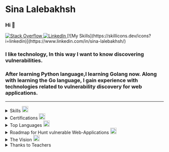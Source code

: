 # Sina Lalebakhsh 

### Hi 👋


<p>
  <a href="https://stackoverflow.com/users/17351206/sina-lalebakhsh">
    <img alt="Stack Overflow	" 
    src="https://img.shields.io/badge/-Stackoverflow-FE7A16?style=flat&logo=stack-overflowlogoColor=white" />
  </a>

   <a href="https://www.linkedin.com/in/sina-lalebakhsh/">
   <img alt="LinkedIn" 
   src="https://img.shields.io/badge/linkedin-%230077B5.svg?style=flat&logo=linkedinlogoColor=white" />
  
 </a>
 [![My Skills](https://skillicons.dev/icons?i=linkedin)](https://www.linkedin.com/in/sina-lalebakhsh/)
</p>
                 
    


<p align="center"><h3>I like technology, In this way I want to know discovering vulnerabilities.</h3></p>

<p align="center"><h3>After learning Python language,I learning Golang now. Along with learning the Go language, I gain experience with technologies related to vulnerability discovery for web applications.</h3></p>

---

<details>
  <summary>Skills
      <img src="https://github.com/sinalalebakhsh/sinalalebakhsh/blob/main/nix.png" 
      width="20" 
      height="20" 
      alt="grype"/>
  </summary>
  
<h3 align="center">Web Scrapy with Golang</h3>

<h5 align="center">Create web-application - Web server </h5>
   <p align="center">
     <a href="https://skillicons.dev">
       <img src="https://skillicons.dev/icons?i=go"/>
   </p>

---
  
<h3 align="center">Create Web-Application with Django-Python</h3>

   <p align="center">
     <a href="https://skillicons.dev">
       <img src="https://skillicons.dev/icons?i=django,python"/>
   </p>

---

<h3 align="center">My version control projects</h3>

   <p align="center">
     <a href="https://skillicons.dev">
       <img src="https://skillicons.dev/icons?i=git,github"/>
   </p>

---

<h4 align="center">I use this programs for programming & Content production </h4>

   <p align="center">
     <a href="https://skillicons.dev">
       <img src="https://skillicons.dev/icons?i=vscode,pycharm,photoshop"/>
   </p>

---

  <p align="center">
    <a href="https://skillicons.dev">
      <img src="https://skillicons.dev/icons?i=linux,docker,javascript,kubernetes" />
    </a>
  </p>

  <p align="center">
    <a href="https://skillicons.dev">
      <img src="https://skillicons.dev/icons?i=bash,postgresql,c,discord,heroku,php,vim,nginx" />
    </a>
  </p>

  
  
  
</details>


<details>
  <summary>Certifications 
    <img src="https://github.com/sinalalebakhsh/sinalalebakhsh/blob/main/grype.png" 
    width="20" 
    height="20" 
    alt="grype"/>
  </summary>
  <p align="center">
    <img 
    src="https://github.com/sinalalebakhsh/sinalalebakhsh/blob/main/harvard%20Cer.png" 
    alt="Alt text" 
    title="Sina Lalehbakhsh" 
    width="450" 
    align="center" 
    border-radius="8px"> 
  </p>
</details>


<details>
    <summary>Top Languages     
      <img src="https://github.com/sinalalebakhsh/sinalalebakhsh/blob/main/atlassian-opsgenie.png" 
      width="20" 
      height="20" 
      alt="grype"/>
    </summary>
      <p align="center"> 
        <img src="https://github-readme-stats-lilac-zeta.vercel.app/api/top-langs/?username=sinalalebakhsh&layout=compact&theme=dark&hide=html,css" 
        alt="sinalalebakhsh"/>
      </p>
      <p align="center">
        <img src="https://komarev.com/ghpvc/?username=Navid2zp&color=grey" 
        alt="sinalalebakhsh" />
      </p>
</details>



<details>
  <summary>Roadmap for Hunt vulnerable Web-Applications
      <img src="https://github.com/sinalalebakhsh/sinalalebakhsh/blob/main/pnpm.png" 
      width="20" 
      height="20" 
      alt="grype"/>
  </summary>
<h2>In the security world, I think we need:</h2>

1. Python
2. Golang ***100%***
3. Django, Flask, React, Or another Framworks
4. Linux
5. IELTS 7+ (for Iranians)
6. Network+
7. VPN (stand for: Virtual Private Network)
8. Docker
9. OWASP
10. JavaScript ***100%***
11. Bash (Bourne-again SHell)
12. PHP
13. SQL
14. C language (For Advance Hunt Tool)
15. DevSecOps 

I think with this, we can understand how we can do. and what are we doing. 
</details>


<details>
  <summary>The Vision
      <img src="https://github.com/sinalalebakhsh/sinalalebakhsh/blob/main/snowflake-db.png" 
      width="20" 
      height="20" 
      alt="grype"/>  
  </summary>
  <h2>My Vision is Peace of World</h2>
 <p>My wish was speaking to my stars of dream sky. </p>
 <p>And now my wish has come true. </p>
 <p>Because all of you was my stars of dream sky. </p> 
 <p>all readers this page is my stars. </p>
 <p>Every teacher who taught me something became one of the stars of my night. </p>
 <p>You can never fight to achieve peace!!!!</p>
 <p>You can only go towards world peace by learning and teaching.</p>
 <p>Learning and teaching the meaning of freedom and awareness.</p>
 <p>Sina Lalehbakhsh 2023 January - 1401 Bahman</p>
 </details>
 
<details>
	<summary>
		Thanks to Teachers
	</summary>
	<h2>Thanks to All teachers</h2>
	<h6>Mohammad Hadi Haji Hosseinin from Codingyar.com</h6>
	<h6>Mahdi Jabinpoor from abzarwp.com or .ir</h6>
	<h6>Mr.Jadi from Jadi.net</h6>
	<h6>Yashar Shaahin Zaadeh from memoryleaks.ir or .com</h6>
</details>
